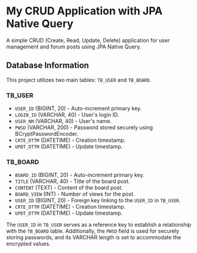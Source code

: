 # My CRUD Application with JPA Native Query

A simple CRUD (Create, Read, Update, Delete) application for user management and forum posts using JPA Native Query.

## Database Information

This project utilizes two main tables: `TB_USER` and `TB_BOARD`.

### TB_USER
- `USER_ID` (BIGINT, 20) - Auto-increment primary key.
- `LOGIN_ID` (VARCHAR, 40) - User's login ID.
- `USER_NM` (VARCHAR, 40) - User's name.
- `PWSD` (VARCHAR, 200) - Password stored securely using BCryptPasswordEncoder.
- `CRTE_DTTM` (DATETIME) - Creation timestamp.
- `UPDT_DTTM` (DATETIME) - Update timestamp.

### TB_BOARD
- `BOARD_ID` (BIGINT, 20) - Auto-increment primary key.
- `TITLE` (VARCHAR, 40) - Title of the board post.
- `CONTENT` (TEXT) - Content of the board post.
- `BOARD_VIEW` (INT) - Number of views for the post.
- `USER_ID` (BIGINT, 20) - Foreign key linking to the `USER_ID` in `TB_USER`.
- `CRTE_DTTM` (DATETIME) - Creation timestamp.
- `UPDT_DTTM` (DATETIME) - Update timestamp.

The `USER_ID` in `TB_USER` serves as a reference key to establish a relationship with the `TB_BOARD` table. Additionally, the `PWSD` field is used for securely storing passwords, and its VARCHAR length is set to accommodate the encrypted values.
